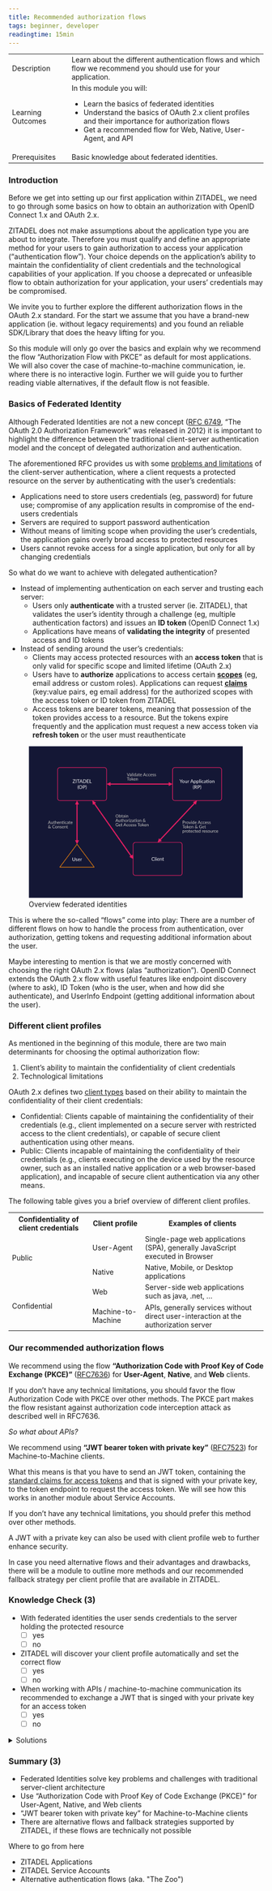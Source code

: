 ```yaml
---
title: Recommended authorization flows
tags: beginner, developer
readingtime: 15min
---
```



| | |
| --- | --- |
| Description | Learn about the different authentication flows and which flow we recommend you should use for your application. |
| Learning Outcomes | In this module you will: <ul><li>Learn the basics of federated identities</li><li>Understand the basics of OAuth 2.x client profiles and their importance for authorization flows</li><li>Get a recommended flow for Web, Native, User-Agent, and API</li></ul> |
| Prerequisites | Basic knowledge about federated identities. |

### Introduction

Before we get into setting up our first application within ZITADEL, we need to go through some basics on how to obtain an authorization with OpenID Connect 1.x and OAuth 2.x. 

ZITADEL does not make assumptions about the application type you are about to integrate. Therefore you must qualify and define an appropriate method for your users to gain authorization to access your application (“authentication flow”). Your choice depends on the application’s ability to maintain the confidentiality of client credentials and the technological capabilities of your application. If you choose a deprecated or unfeasible flow to obtain authorization for your application, your users’ credentials may be compromised.

We invite you to further explore the different authorization flows in the OAuth 2.x standard. For the start we assume that you have a brand-new application (ie. without legacy requirements) and you found an reliable SDK/Library that does the heavy lifting for you. 

So this module will only go over the basics and explain why we recommend the flow “Authorization Flow with PKCE” as default for most applications. We will also cover the case of machine-to-machine communication, ie. where there is no interactive login. Further we will guide you to further reading viable alternatives, if the default flow is not feasible.

### Basics of Federated Identity

Although Federated Identities are not a new concept ([RFC 6749](https://tools.ietf.org/html/rfc6749), “The OAuth 2.0 Authorization Framework” was released in 2012) it is important to highlight the difference between the traditional client-server authentication model and the concept of delegated authorization and authentication.

The aforementioned RFC provides us with some [problems and limitations](https://tools.ietf.org/html/rfc6749#section-1) of the client-server authentication, where a client requests a protected resource on the server by authenticating with the user’s credentials:
* Applications need to store users credentials (eg, password) for future use; compromise of any application results in compromise of the end-users credentials
* Servers are required to support password authentication
* Without means of limiting scope when providing the user’s credentials, the application gains overly broad access to protected resources
* Users cannot revoke access for a single application, but only for all by changing credentials

So what do we want to achieve with delegated authentication?
* Instead of implementing authentication on each server and trusting each server: 
  * Users only **authenticate** with a trusted server (ie. ZITADEL), that validates the user’s identity through a challenge (eg, multiple authentication factors) and issues an **ID token** (OpenID Connect 1.x)
  * Applications have means of **validating the integrity** of presented access and ID tokens
* Instead of sending around the user’s credentials: 
  * Clients may access protected resources with an **access token** that is only valid for specific scope and limited lifetime (OAuth 2.x)
  * Users have to **authorize** applications to access certain [**scopes**](https://docs.zitadel.ch/architecture#Scopes) (eg, email address or custom roles). Applications can request [**claims**](https://docs.zitadel.ch/architecture#Claims) (key:value pairs, eg email address) for the authorized scopes with the access token or ID token from ZITADEL
  * Access tokens are bearer tokens, meaning that possession of the token provides access to a resource. But the tokens expire frequently and the application must request a new access token via **refresh token** or the user must reauthenticate

<div class="zitadel-gallery" itemscope itemtype="http://schema.org/ImageGallery">
    <figure itemprop="associatedMedia" itemscope itemtype="http://schema.org/ImageObject">
        <a href="img/consulting_federated_identities_basics.png" itemprop="contentUrl" data-size="1920x1080">
            <img src="img/consulting_federated_identities_basics.png" itemprop="thumbnail" alt="consulting_federated_identities_basics" />
        </a>
        <figcaption itemprop="caption description">Overview federated identities</figcaption>
    </figure>
</div>

This is where the so-called “flows” come into play: There are a number of different flows on how to handle the process from authentication, over authorization, getting tokens and requesting additional information about the user.

Maybe interesting to mention is that we are mostly concerned with choosing the right OAuth 2.x flows (alas “authorization”). OpenID Connect extends the OAuth 2.x flow with useful features like endpoint discovery (where to ask), ID Token (who is the user, when and how did she authenticate), and UserInfo Endpoint (getting additional information about the user).

### Different client profiles

As mentioned in the beginning of this module, there are two main determinants for choosing the optimal authorization flow: 
1. Client’s ability to maintain the confidentiality of client credentials
2. Technological limitations

OAuth 2.x defines two [client types](https://tools.ietf.org/html/rfc6749#section-2.1) based on their ability to maintain the confidentiality of their client credentials:
* Confidential: Clients capable of maintaining the confidentiality of their credentials (e.g., client implemented on a secure server with restricted access to the client credentials), or capable of secure client authentication using other means.
* Public: Clients incapable of maintaining the confidentiality of their credentials (e.g., clients executing on the device used by the resource owner, such as an installed native application or a web browser-based application), and incapable of secure client authentication via any other means.

The following table gives you a brief overview of different client profiles.

<table class="table-wrapper">
	<tr>
		<th>Confidentiality of client credentials</th>
		<th>Client profile</th>
		<th>Examples of clients</th>
	<tr>
	<tr>
		<td rowspan="2">Public</td>
		<td>User-Agent</td>
		<td>Single-page web applications (SPA), generally JavaScript executed in Browser</td>
	</tr>
	<tr>
		<td>Native</td>
		<td>Native, Mobile, or Desktop applications</td>
	</tr>
	<tr>
		<td rowspan="2">Confidential</td>
		<td>Web</td>
		<td>Server-side web applications such as java, .net, …</td>
	</tr>
	<tr>
		<td>Machine-to-Machine</td>
		<td>APIs, generally services without direct user-interaction at the authorization server</td>
	</tr>
</table>

### Our recommended authorization flows

We recommend using the flow **“Authorization Code with Proof Key of Code Exchange (PKCE)”** ([RFC7636](https://tools.ietf.org/html/rfc7636)) for **User-Agent**, **Native**, and **Web** clients.

If you don’t have any technical limitations, you should favor the flow Authorization Code with PKCE over other methods. The PKCE part makes the flow resistant against authorization code interception attack as described well in RFC7636.

*So what about APIs?*

We recommend using **“JWT bearer token with private key”** ([RFC7523](https://tools.ietf.org/html/rfc7523)) for Machine-to-Machine clients. 

What this means is that you have to send an JWT token, containing the [standard claims for access tokens](https://docs.zitadel.ch/architecture#Claims) and that is signed with your private key, to the token endpoint to request the access token. We will see how this works in another module about Service Accounts.

If you don’t have any technical limitations, you should prefer this method over other methods.

A JWT with a private key can also be used with client profile web to further enhance security.

In case you need alternative flows and their advantages and drawbacks, there will be a module to outline more methods and our recommended fallback strategy per client profile that are available in ZITADEL.

### Knowledge Check (3)

* With federated identities the user sends credentials to the server holding the protected resource
    - [ ] yes
    - [ ] no
* ZITADEL will discover your client profile automatically and set the correct flow
    - [ ] yes
    - [ ] no
* When working with APIs / machine-to-machine communication its recommended to exchange a JWT that is singed with your private key for an access token
    - [ ] yes
    - [ ] no

<details>
    <summary>
        Solutions
    </summary>

* With federated identities the user sends credentials to the server holding the protected resource
    - [ ] yes
    - [x] no (Users are authenticated against a centralized IDP, only access tokens are send to the requested resources)
* ZITADEL will discover your client profile automatically and set the correct flow
    - [ ] yes
    - [x] no (ZITADEL does not make any assumptions about your application’s requirements)
* When working with APIs / machine-to-machine communication its recommended to exchange a JWT that is singed with your private key for an access token
    - [x] yes
    - [ ] no
    
</details>

### Summary (3)

* Federated Identities solve key problems and challenges with traditional server-client architecture
* Use “Authorization Code with Proof Key of Code Exchange (PKCE)” for User-Agent, Native, and Web clients
* “JWT bearer token with private key” for Machine-to-Machine clients
* There are alternative flows and fallback strategies supported by ZITADEL, if these flows are technically not possible

Where to go from here
* ZITADEL Applications
* ZITADEL Service Accounts
* Alternative authentication flows (aka. "The Zoo")